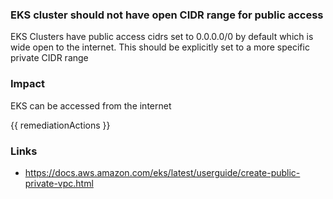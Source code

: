 
### EKS cluster should not have open CIDR range for public access

EKS Clusters have public access cidrs set to 0.0.0.0/0 by default which is wide open to the internet. This should be explicitly set to a more specific private CIDR range

### Impact
EKS can be accessed from the internet

<!-- DO NOT CHANGE -->
{{ remediationActions }}

### Links
- https://docs.aws.amazon.com/eks/latest/userguide/create-public-private-vpc.html
        